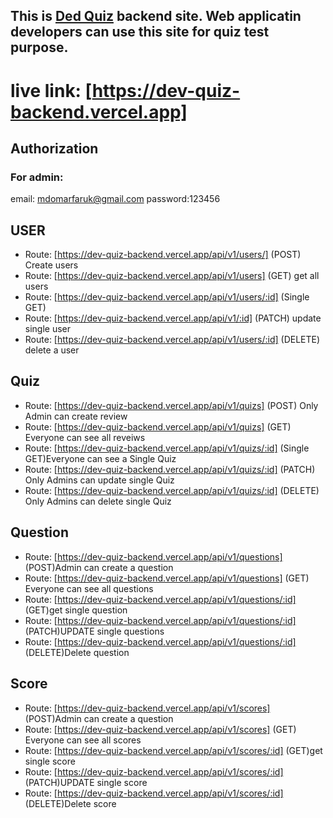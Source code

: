 ## This is [Ded Quiz](https://dev-quiz-backend.vercel.app) backend site. Web applicatin developers can use this site for quiz test purpose.

# live link: [https://dev-quiz-backend.vercel.app]

## Authorization

### For admin:

email: mdomarfaruk@gmail.com
password:123456

## USER

- Route: [https://dev-quiz-backend.vercel.app/api/v1/users/] (POST) Create users
- Route: [https://dev-quiz-backend.vercel.app/api/v1/users] (GET) get all users
- Route: [https://dev-quiz-backend.vercel.app/api/v1/users/:id] (Single GET)
- Route: [https://dev-quiz-backend.vercel.app/api/v1/:id] (PATCH) update single user
- Route: [https://dev-quiz-backend.vercel.app/api/v1/users/:id] (DELETE) delete a user

## Quiz

- Route: [https://dev-quiz-backend.vercel.app/api/v1/quizs] (POST) Only Admin can create review
- Route: [https://dev-quiz-backend.vercel.app/api/v1/quizs] (GET) Everyone can see all reveiws
- Route: [https://dev-quiz-backend.vercel.app/api/v1/quizs/:id] (Single GET)Everyone can see a Single Quiz
- Route: [https://dev-quiz-backend.vercel.app/api/v1/quizs/:id] (PATCH) Only Admins can update single Quiz
- Route: [https://dev-quiz-backend.vercel.app/api/v1/quizs/:id] (DELETE) Only Admins can delete single Quiz

## Question

- Route: [https://dev-quiz-backend.vercel.app/api/v1/questions] (POST)Admin can create a question
- Route: [https://dev-quiz-backend.vercel.app/api/v1/questions] (GET) Everyone can see all questions
- Route: [https://dev-quiz-backend.vercel.app/api/v1/questions/:id] (GET)get single question
- Route: [https://dev-quiz-backend.vercel.app/api/v1/questions/:id] (PATCH)UPDATE single questions
- Route: [https://dev-quiz-backend.vercel.app/api/v1/questions/:id] (DELETE)Delete question

## Score

- Route: [https://dev-quiz-backend.vercel.app/api/v1/scores] (POST)Admin can create a question
- Route: [https://dev-quiz-backend.vercel.app/api/v1/scores] (GET) Everyone can see all scores
- Route: [https://dev-quiz-backend.vercel.app/api/v1/scores/:id] (GET)get single score
- Route: [https://dev-quiz-backend.vercel.app/api/v1/scores/:id] (PATCH)UPDATE single score
- Route: [https://dev-quiz-backend.vercel.app/api/v1/scores/:id] (DELETE)Delete score
